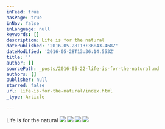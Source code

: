 ```yaml
---
inFeed: true
hasPage: true
inNav: false
inLanguage: null
keywords: []
description: Life is for the natural
datePublished: '2016-05-28T13:36:43.468Z'
dateModified: '2016-05-28T13:36:14.553Z'
title: ''
author: []
sourcePath: _posts/2016-05-22-life-is-for-the-natural.md
authors: []
publisher: null
starred: false
url: life-is-for-the-natural/index.html
_type: Article

---
```

Life is for the natural
![](https://the-grid-user-content.s3-us-west-2.amazonaws.com/8582a16d-3634-4e6e-aab1-0ed6f6b4466e.jpg)
![](https://the-grid-user-content.s3-us-west-2.amazonaws.com/f130c8c9-9c31-4668-961d-7200e4b7bc8c.jpg)
![](https://the-grid-user-content.s3-us-west-2.amazonaws.com/27f461f7-fa4c-4807-98d1-45cc9eddb919.jpg)
![](https://the-grid-user-content.s3-us-west-2.amazonaws.com/b250e85b-dae3-4c5b-88fb-4f34d1995629.jpg)